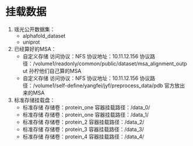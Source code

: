# 挂载数据
1. 瑶光公开数据集：
   * alphafold_dataset
   * uniprot
2. 已经算好的MSA：
   * 自定义存储 访问协议：NFS 协议地址：10.11.12.156 协议路径：/volume1/readonly/common/public/dataset/msa_alignment_output 孙柠他们自己算的MSA
   * 自定义存储 访问协议：NFS 协议地址：10.11.12.156 协议路径：/volume1/self-define/yangfei/jyf/preprocess_data/pdb 官方放出来的MSA
3. 标准存储挂载盘：
   * 标准存储 存储卷：protein_one 容器挂载路径：/data_0/
   * 标准存储 存储卷：protein_one 容器挂载路径：/data_1/
   * 标准存储 存储卷：protein_2 容器挂载路径：/data_2/
   * 标准存储 存储卷：protein_3 容器挂载路径：/data_3/
   * 标准存储 存储卷：protein_4 容器挂载路径：/data_4/
